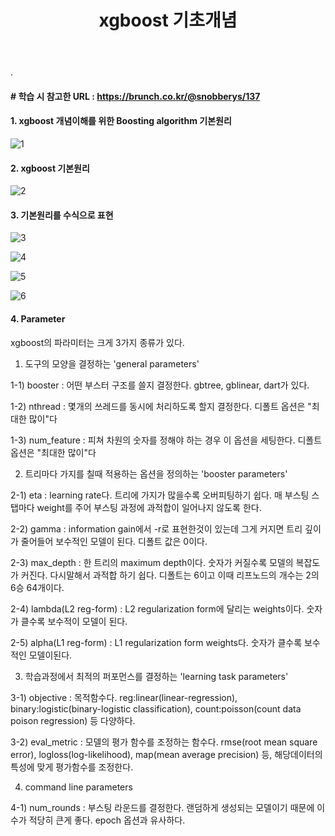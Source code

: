 ﻿---
layout: post
title: "xgboost 기초개념"
tags: [Classification]
comments: true
---

.

#### # 학습 시 참고한 URL : https://brunch.co.kr/@snobberys/137

#### 1. xgboost 개념이해를 위한 Boosting algorithm 기본원리

![1](https://user-images.githubusercontent.com/41605276/57428183-28e57a80-7262-11e9-92b7-f2b1aaa3c9a5.jpg)

#### 2. xgboost 기본원리

![2](https://user-images.githubusercontent.com/41605276/57428195-3438a600-7262-11e9-9c70-03fbe36f63f0.jpg)

#### 3. 기본원리를 수식으로 표현

![3](https://user-images.githubusercontent.com/41605276/57428199-3ef33b00-7262-11e9-83f3-2f13845a22ea.jpg)

![4](https://user-images.githubusercontent.com/41605276/57428213-4adefd00-7262-11e9-9116-f5d924d9bdb4.jpg)

![5](https://user-images.githubusercontent.com/41605276/57428220-53cfce80-7262-11e9-8be5-ebb8a0dac3ce.jpg)

![6](https://user-images.githubusercontent.com/41605276/57428230-5cc0a000-7262-11e9-9ffa-d7a08871355a.jpg)

#### 4. Parameter

xgboost의 파라미터는 크게 3가지 종류가 있다.

1) 도구의 모양을 결정하는 'general parameters'

1-1) booster : 어떤 부스터 구조를 쓸지 결정한다. gbtree, gblinear, dart가 있다.

1-2) nthread : 몇개의 쓰레드를 동시에 처리하도록 할지 결정한다. 디폴트 옵션은 "최대한 많이"다

1-3) num_feature : 피쳐 차원의 숫자를 정해야 하는 경우 이 옵션을 세팅한다. 디폴트 옵션은 "최대한 많이"다


2) 트리마다 가지를 칠때 적용하는 옵션을 정의하는 'booster parameters'

2-1) eta : learning rate다. 트리에 가지가 많을수록 오버피팅하기 쉽다. 매 부스팅 스탭마다 weight를 주어 부스팅 과정에 과적합이 일어나지 않도록 한다.

2-2) gamma : information gain에서 -r로 표현한것이 있는데 그게 커지면 트리 깊이가 줄어들어 보수적인 모델이 된다. 디폴트 값은 0이다.

2-3) max_depth : 한 트리의 maximum depth이다. 숫자가 커질수록 모델의 복잡도가 커진다. 다시말해서 과적합 하기 쉽다. 디폴트는 6이고 이때 리프노드의 개수는 2의 6승 64개이다.

2-4) lambda(L2 reg-form) : L2 regularization form에 달리는 weights이다. 숫자가 클수록 보수적이 모델이 된다.

2-5) alpha(L1 reg-form) : L1 regularization form weights다. 숫자가 클수록 보수적인 모델이된다.

3) 학습과정에서 최적의 퍼포먼스를 결정하는 'learning task parameters'

3-1) objective : 목적함수다. reg:linear(linear-regression), binary:logistic(binary-logistic classification), count:poisson(count data poison regression) 등 다양하다.

3-2) eval_metric : 모델의 평가 함수를 조정하는 함수다. rmse(root mean square error), logloss(log-likelihood), map(mean average precision) 등, 해당데이터의 특성에 맞게 평가함수를 조정한다.

4) command line parameters

4-1) num_rounds : 부스팅 라운드를 결정한다. 랜덤하게 생성되는 모델이기 때문에 이 수가 적당히 큰게 좋다. epoch 옵션과 유사하다.